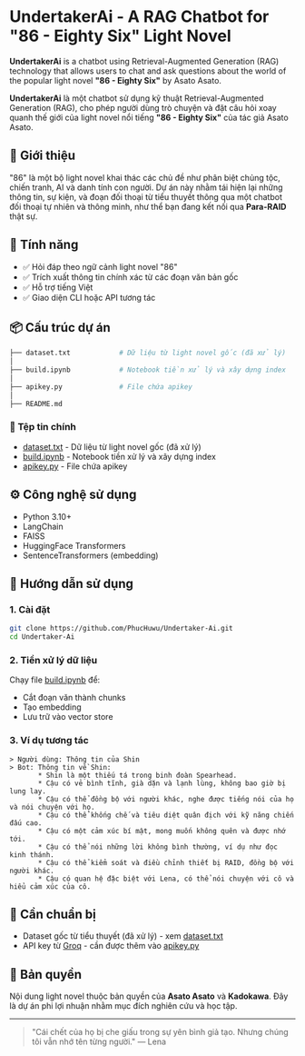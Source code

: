 # UndertakerAi - A RAG Chatbot for "86 - Eighty Six" Light Novel

**UndertakerAi** is a chatbot using Retrieval-Augmented Generation (RAG) technology that allows users to chat and ask questions about the world of the popular light novel **"86 - Eighty Six"** by Asato Asato.

**UndertakerAi** là một chatbot sử dụng kỹ thuật Retrieval-Augmented Generation (RAG), cho phép người dùng trò chuyện và đặt câu hỏi xoay quanh thế giới của light novel nổi tiếng **"86 - Eighty Six"** của tác giả Asato Asato.

## 🧠 Giới thiệu

"86" là một bộ light novel khai thác các chủ đề như phân biệt chủng tộc, chiến tranh, AI và danh tính con người. Dự án này nhằm tái hiện lại những thông tin, sự kiện, và đoạn đối thoại từ tiểu thuyết thông qua một chatbot đối thoại tự nhiên và thông minh, như thể bạn đang kết nối qua **Para-RAID** thật sự.

## 🚀 Tính năng

- ✅ Hỏi đáp theo ngữ cảnh light novel "86"
- ✅ Trích xuất thông tin chính xác từ các đoạn văn bản gốc
- ✅ Hỗ trợ tiếng Việt
- ✅ Giao diện CLI hoặc API tương tác

## 📦 Cấu trúc dự án

```bash
├── dataset.txt            # Dữ liệu từ light novel gốc (đã xử lý)
│
├── build.ipynb            # Notebook tiền xử lý và xây dựng index
│
├── apikey.py              # File chứa apikey
│
├── README.md
```

### 📁 Tệp tin chính
- [dataset.txt](dataset.txt) - Dữ liệu từ light novel gốc (đã xử lý)
- [build.ipynb](build.ipynb) - Notebook tiền xử lý và xây dựng index
- [apikey.py](apikey.py) - File chứa apikey

## ⚙️ Công nghệ sử dụng

* Python 3.10+
* LangChain
* FAISS
* HuggingFace Transformers
* SentenceTransformers (embedding)

## 📄 Hướng dẫn sử dụng

### 1. Cài đặt

```bash
git clone https://github.com/PhucHuwu/Undertaker-Ai.git
cd Undertaker-Ai
```

### 2. Tiền xử lý dữ liệu

Chạy file [build.ipynb](build.ipynb) để:

* Cắt đoạn văn thành chunks
* Tạo embedding
* Lưu trữ vào vector store

### 3. Ví dụ tương tác

```text
> Người dùng: Thông tin của Shin
> Bot: Thông tin về Shin:
       * Shin là một thiếu tá trong binh đoàn Spearhead.
       * Cậu có vẻ bình tĩnh, già dặn và lạnh lùng, không bao giờ bị lung lay.
       * Cậu có thể đồng bộ với người khác, nghe được tiếng nói của họ và nói chuyện với họ.
       * Cậu có thể khống chế và tiêu diệt quân địch với kỹ năng chiến đấu cao.
       * Cậu có một cảm xúc bí mật, mong muốn không quên và được nhớ tới.
       * Cậu có thể nói những lời không bình thường, ví dụ như đọc kinh thánh.
       * Cậu có thể kiểm soát và điều chỉnh thiết bị RAID, đồng bộ với người khác.
       * Cậu có quan hệ đặc biệt với Lena, có thể nói chuyện với cô và hiểu cảm xúc của cô.
```

## 🧩 Cần chuẩn bị

* Dataset gốc từ tiểu thuyết (đã xử lý) - xem [dataset.txt](dataset.txt)
* API key từ [Groq](https://groq.com/) - cần được thêm vào [apikey.py](apikey.py)

## 📜 Bản quyền

Nội dung light novel thuộc bản quyền của **Asato Asato** và **Kadokawa**. Đây là dự án phi lợi nhuận nhằm mục đích nghiên cứu và học tập.

---

> "Cái chết của họ bị che giấu trong sự yên bình giả tạo. Nhưng chúng tôi vẫn nhớ tên từng người." — Lena

